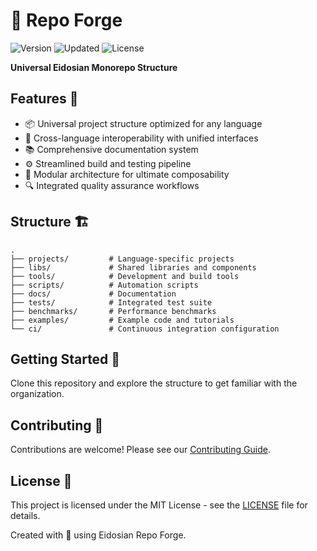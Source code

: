 # 🔮 Repo Forge

![Version](https://img.shields.io/badge/version-0.1.0-blue)
![Updated](https://img.shields.io/badge/updated-2025-03-13-orange)
![License](https://img.shields.io/badge/license-MIT-green)

**Universal Eidosian Monorepo Structure**

## Features 🚀

- 📦 Universal project structure optimized for any language
- 🔄 Cross-language interoperability with unified interfaces
- 📚 Comprehensive documentation system
- ⚙️ Streamlined build and testing pipeline
- 🧩 Modular architecture for ultimate composability
- 🔍 Integrated quality assurance workflows

## Structure 🏗️

```
.
├── projects/         # Language-specific projects
├── libs/             # Shared libraries and components
├── tools/            # Development and build tools
├── scripts/          # Automation scripts
├── docs/             # Documentation
├── tests/            # Integrated test suite
├── benchmarks/       # Performance benchmarks
├── examples/         # Example code and tutorials
└── ci/               # Continuous integration configuration
```

## Getting Started 🏁

Clone this repository and explore the structure to get familiar with the organization.

## Contributing 👥

Contributions are welcome! Please see our [Contributing Guide](CONTRIBUTING.md).

## License 📄

This project is licensed under the MIT License - see the [LICENSE](LICENSE) file for details.

Created with 💜 using Eidosian Repo Forge.
